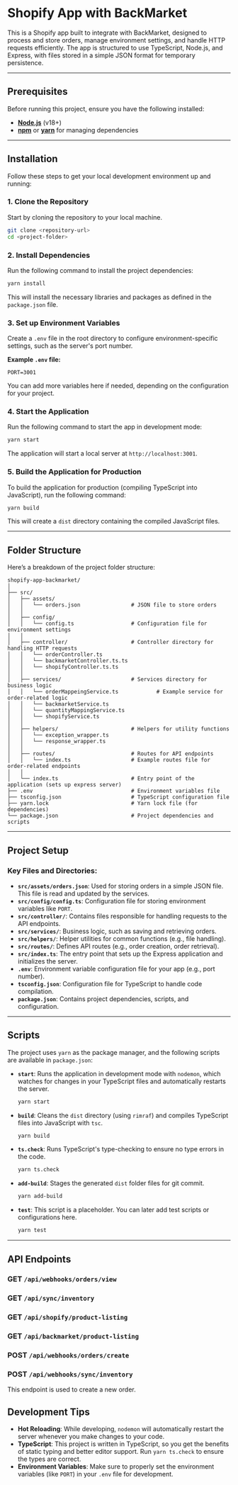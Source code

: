 
# Shopify App with BackMarket

This is a Shopify app built to integrate with BackMarket, designed to process and store orders, manage environment settings, and handle HTTP requests efficiently. The app is structured to use TypeScript, Node.js, and Express, with files stored in a simple JSON format for temporary persistence.

---

## Prerequisites

Before running this project, ensure you have the following installed:

- **[Node.js](https://nodejs.org/)** (v18+)
- **[npm](https://www.npmjs.com/)** or **[yarn](https://yarnpkg.com/)** for managing dependencies

---

## Installation

Follow these steps to get your local development environment up and running:

### 1. Clone the Repository

Start by cloning the repository to your local machine.

```bash
git clone <repository-url>
cd <project-folder>
```

### 2. Install Dependencies

Run the following command to install the project dependencies:

```bash
yarn install
```

This will install the necessary libraries and packages as defined in the `package.json` file.

### 3. Set up Environment Variables

Create a `.env` file in the root directory to configure environment-specific settings, such as the server's port number.

**Example `.env` file:**

```env
PORT=3001
```

You can add more variables here if needed, depending on the configuration for your project.

### 4. Start the Application

Run the following command to start the app in development mode:

```bash
yarn start
```

The application will start a local server at `http://localhost:3001`.

### 5. Build the Application for Production

To build the application for production (compiling TypeScript into JavaScript), run the following command:

```bash
yarn build
```

This will create a `dist` directory containing the compiled JavaScript files.

---

## Folder Structure

Here’s a breakdown of the project folder structure:

```
shopify-app-backmarket/
│
├── src/
│   ├── assets/
│   │   └── orders.json                # JSON file to store orders
│   │
│   ├── config/
│   │   └── config.ts                  # Configuration file for environment settings
│   │
│   ├── controller/                    # Controller directory for handling HTTP requests
│   │   └── orderController.ts         
│   │   └── backmarketController.ts.ts 
│   │   └── shopifyController.ts.ts    
│   │
│   ├── services/                      # Services directory for business logic
│   │   └── orderMappeingService.ts            # Example service for order-related logic
│   │   └── backmarketService.ts           
│   │   └── quantityMappingService.ts           
│   │   └── shopifyService.ts            
│   │
│   ├── helpers/                       # Helpers for utility functions
│   │   └── exception_wrapper.ts              
│   │   └── response_wrapper.ts             
│   │
│   ├── routes/                        # Routes for API endpoints
│   │   └── index.ts                   # Example routes file for order-related endpoints
│   │
│   └── index.ts                       # Entry point of the application (sets up express server)
├── .env                               # Environment variables file
├── tsconfig.json                      # TypeScript configuration file
├── yarn.lock                          # Yarn lock file (for dependencies)
└── package.json                       # Project dependencies and scripts
```

---

## Project Setup

### Key Files and Directories:

- **`src/assets/orders.json`**: Used for storing orders in a simple JSON file. This file is read and updated by the services.
- **`src/config/config.ts`**: Configuration file for storing environment variables like `PORT`.
- **`src/controller/`**: Contains files responsible for handling requests to the API endpoints.
- **`src/services/`**: Business logic, such as saving and retrieving orders.
- **`src/helpers/`**: Helper utilities for common functions (e.g., file handling).
- **`src/routes/`**: Defines API routes (e.g., order creation, order retrieval).
- **`src/index.ts`**: The entry point that sets up the Express application and initializes the server.
- **`.env`**: Environment variable configuration file for your app (e.g., port number).
- **`tsconfig.json`**: Configuration file for TypeScript to handle code compilation.
- **`package.json`**: Contains project dependencies, scripts, and configuration.

---

## Scripts

The project uses `yarn` as the package manager, and the following scripts are available in `package.json`:

- **`start`**: Runs the application in development mode with `nodemon`, which watches for changes in your TypeScript files and automatically restarts the server.

  ```bash
  yarn start
  ```

- **`build`**: Cleans the `dist` directory (using `rimraf`) and compiles TypeScript files into JavaScript with `tsc`.

  ```bash
  yarn build
  ```

- **`ts.check`**: Runs TypeScript's type-checking to ensure no type errors in the code.

  ```bash
  yarn ts.check
  ```

- **`add-build`**: Stages the generated `dist` folder files for git commit.

  ```bash
  yarn add-build
  ```

- **`test`**: This script is a placeholder. You can later add test scripts or configurations here.

  ```bash
  yarn test
  ```

---

## API Endpoints

### GET `/api/webhooks/orders/view`

### GET `/api/sync/inventory`

### GET `/api/shopify/product-listing`

### GET `/api/backmarket/product-listing`

### POST `/api/webhooks/orders/create`

### POST `/api/webhooks/sync/inventory`

This endpoint is used to create a new order.

## Development Tips

- **Hot Reloading**: While developing, `nodemon` will automatically restart the server whenever you make changes to your code.
- **TypeScript**: This project is written in TypeScript, so you get the benefits of static typing and better editor support. Run `yarn ts.check` to ensure the types are correct.
- **Environment Variables**: Make sure to properly set the environment variables (like `PORT`) in your `.env` file for development.
